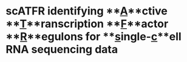 # scATFR identifying **<u>A</u>**ctive **<u>T</u>**ranscription **<u>F</u>**actor **<u>R</u>**egulons for **<u>s</u>**ingle-**<u>c</u>**ell RNA sequencing data
